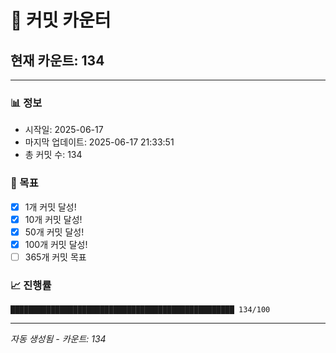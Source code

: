 # 🔢 커밋 카운터

## 현재 카운트: 134

---

### 📊 정보
- 시작일: 2025-06-17
- 마지막 업데이트: 2025-06-17 21:33:51
- 총 커밋 수: 134

### 🎯 목표
- [x] 1개 커밋 달성!
- [x] 10개 커밋 달성!
- [x] 50개 커밋 달성!
- [x] 100개 커밋 달성!
- [ ] 365개 커밋 목표

### 📈 진행률
```
██████████████████████████████████████████████████ 134/100
```

---
*자동 생성됨 - 카운트: 134*
